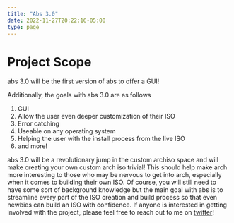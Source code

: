 ```yaml
---
title: "Abs 3.0"
date: 2022-11-27T20:22:16-05:00
type: page
---
```


# Project Scope

abs 3.0 will be the first version of abs to offer a GUI!


Additionally, the goals with abs 3.0 are as follows

1. GUI
2. Allow the user even deeper customization of their ISO
3. Error catching
4. Useable on any operating system
5. Helping the user with the install process from the live ISO
6. and more!

abs 3.0 will be a revolutionary jump in the custom archiso space and will make
creating your own custom arch iso trivial! This should help make arch more
interesting to those who may be nervous to get into arch, especially when it
comes to building their own ISO. Of course, you will still need to have some
sort of background knowledge but the main goal with abs is to streamline every
part of the ISO creation and build process so that even newbies can build an ISO
with confidence. If anyone is interested in getting involved with the project,
please feel free to reach out to me on
[twitter](https://twitter.com/W0rldE4ter)!
